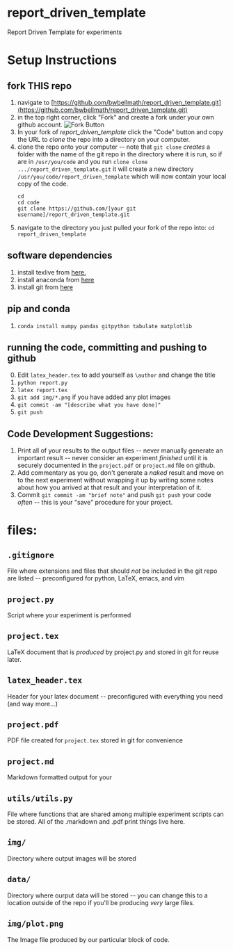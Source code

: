 # report_driven_template
Report Driven Template for experiments

# Setup Instructions
## fork THIS repo
1. navigate to
   [https://github.com/bwbellmath/report_driven_template.git](https://github.com/bwbellmath/report_driven_template.git)
2. in the top right corner, click "Fork" and create a fork under your
own github account. 
![Fork
Button](https://github.com/bwbellmath/report_driven_template/blob/main/img/fork_button.jpg)
3. In your fork of *report_driven_template* click the "Code" button
   and copy the URL to *clone* the repo into a directory on your
   computer. 
4. clone the repo onto your computer -- note that `git clone` *creates*
   a folder with the name of the git repo in the directory where it is
   run, so if are in `/usr/you/code` and you run `clone clone
   .../report_driven_template.git` it will create a new directory
   `/usr/you/code/report_driven_template` which will now contain your
   local copy of the code. 
   ~~~~
   cd
   cd code
   git clone https://github.com/[your git username]/report_driven_template.git
   ~~~~
5. navigate to the directory you just pulled your fork of the repo
   into: `cd report_driven_template`

## software dependencies
1. install texlive from
   [here.](https://www.tug.org/texlive/acquire-netinstall.html)
2. install anaconda from
   [here](https://docs.anaconda.com/anaconda/install/index.html)
3. install git from
   [here](https://git-scm.com/book/en/v2/Getting-Started-Installing-Git)

## pip and conda
1. `conda install numpy pandas gitpython tabulate matplotlib`

## running the code, committing and pushing to github
0. Edit `latex_header.tex` to add yourself as `\author` and change the title
1. `python report.py`
2. `latex report.tex`
3. `git add img/*.png` if you have added any plot images
4. `git commit -am "[describe what you have done]"`
5. `git push`

## Code Development Suggestions:
1. Print all of your results to the output files -- never manually
   generate an important result -- never consider an experiment
   *finished* until it is securely documented in the `project.pdf` or
   `project.md` file on github. 
2. Add commentary as you go, don't generate a *naked* result and move
   on to the next experiment without wrapping it up by writing some
   notes about how you arrived at that result and your interpretation
   of it. 
3. Commit `git commit -am "brief note"` and push `git push` your code
   *often* -- this is your "save" procedure for your project. 

# files: 
##  `.gitignore`
File where extensions and files that should *not* be included in the
git repo are listed -- preconfigured for python, LaTeX, emacs, and vim

##  `project.py`
Script where your experiment is performed

##  `project.tex`
LaTeX document that is *produced* by project.py and stored in git for
reuse later. 
##  `latex_header.tex`
Header for your latex document -- preconfigured with everything you
need (and way more...)

##  `project.pdf`
PDF file created for `project.tex` stored in git for convenience

##  `project.md`
Markdown formatted output for your 

##  `utils/utils.py`
File where functions that are shared among multiple experiment scripts
can be stored. All of the .markdown and .pdf print things live here. 

##  `img/`
Directory where output images will be stored

##  `data/`
Directory where ourput data will be stored -- you can change this to a
location outside of the repo if you'll be producing *very* large files.

##  `img/plot.png`
The Image file produced by our particular block of code. 


